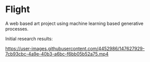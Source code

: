 # Flight
A web based art project using machine learning based generative processes.

Initial research results:


https://user-images.githubusercontent.com/4452986/147627929-7cb93cbc-4a9e-40b3-a6bc-f6bb05b52a75.mp4

